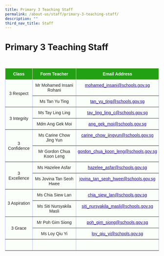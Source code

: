 ```yaml
---
title: Primary 3 Teaching Staff
permalink: /about-us/staff/primary-3-teaching-staff/
description: ""
third_nav_title: Staff
---
```

Primary 3 Teaching Staff
========================

<br>

<style type="text/css">
.tg  {border-collapse:collapse;border-color:#aabcfe;border-spacing:0;}
.tg td{background-color:#e8edff;border-color:#aabcfe;border-style:solid;border-width:1px;color:#669;
  font-family:Arial, sans-serif;font-size:14px;overflow:hidden;padding:10px 5px;word-break:normal;}
.tg th{background-color:#b9c9fe;border-color:#aabcfe;border-style:solid;border-width:1px;color:#039;
  font-family:Arial, sans-serif;font-size:14px;font-weight:normal;overflow:hidden;padding:10px 5px;word-break:normal;}
.tg .tg-g24l{background-color:#FBFFFA;border-color:inherit;color:#21088A;font-weight:bold;text-align:center;
  text-decoration:underline;vertical-align:top}
.tg .tg-ug26{background-color:#FBFFFA;border-color:inherit;color:#222;text-align:center;vertical-align:middle}
.tg .tg-ehgc{background-color:#22A114;border-color:#ffccc9;color:#FBFFFA;font-weight:bold;text-align:center;vertical-align:top}
.tg .tg-djmn{background-color:#FBFFFA;border-color:inherit;color:#222;text-align:center;vertical-align:middle}
.tg .tg-33ww{background-color:#FBFFFA;border-color:inherit;color:#21088A;font-weight:bold;text-align:center;
  text-decoration:underline;vertical-align:top}
</style>
<table class="tg">
<thead>
  <tr>
    <th class="tg-ehgc">Class</th>
    <th class="tg-ehgc">Form Teacher</th>
    <th class="tg-ehgc">Email Address</th>
  </tr>
</thead>
<tbody>
  <tr>
    <td class="tg-djmn" rowspan="2"><span style="color:#222;background-color:#FBFFFA">3 Respect</span></td>
    <td class="tg-djmn"><span style="color:#222;background-color:#FBFFFA">Mr Mohamed Insani Rohani</span><br></td>
    <td class="tg-33ww"><a href="mailto:mohamed_insani@schools.gov.sg"><span style="font-weight:500;text-decoration:underline;color:#21088A">mohamed_insani@schools.gov.sg</span></a><br></td>
  </tr>
  <tr>
    <td class="tg-ug26"><span style="color:#222;background-color:#FBFFFA">Ms Tan Yu Ting</span></td>
    <td class="tg-g24l"><a href="mailto:tan_yu_ting@schools.gov.sg"><span style="font-weight:500;text-decoration:underline;color:#21088A">tan_yu_ting@schools.gov.sg</span></a><br></td>
  </tr>
  <tr>
    <td class="tg-djmn" rowspan="2"><span style="color:#222;background-color:#FBFFFA">3 Integrity</span></td>
    <td class="tg-djmn"><span style="color:#222;background-color:#FBFFFA">Ms Tay Ling Ling</span><br></td>
    <td class="tg-33ww"><a href="mailto:tay_ling_ling_c@schools.gov.sg"><span style="font-weight:500;text-decoration:underline;color:#21088A">tay_ling_ling_c@schools.gov.sg</span></a><br></td>
  </tr>
  <tr>
    <td class="tg-ug26"><span style="color:#222;background-color:#FBFFFA">Mdm Ang Gek Moi</span><br></td>
    <td class="tg-g24l"><a href="mailto:ang_gek_moi@schools.gov.sg"><span style="font-weight:500;text-decoration:underline;color:#21088A">ang_gek_moi@schools.gov.sg</span></a><br></td>
  </tr>
  <tr>
    <td class="tg-djmn" rowspan="2"><span style="color:#222;background-color:#FBFFFA">3 Confidence</span></td>
    <td class="tg-djmn"><span style="color:#222;background-color:#FBFFFA">Ms Carine Chow Jing Yun</span><br></td>
    <td class="tg-33ww"><a href="mailto:carine_chow_jingyun@schools.gov.sg"><span style="font-weight:500;text-decoration:underline;color:#21088A">carine_chow_jingyun@schools.gov.sg</span></a></td>
  </tr>
  <tr>
    <td class="tg-ug26"><span style="color:#222;background-color:#FBFFFA">Mr Gordon Chua Koon Leng</span><br></td>
    <td class="tg-g24l"><a href="mailto:gordon_chua_koon_leng@schools.gov.sg"><span style="font-weight:500;text-decoration:underline;color:#21088A">gordon_chua_koon_leng@schools.gov.sg</span></a><br></td>
  </tr>
  <tr>
    <td class="tg-djmn" rowspan="2"><span style="color:#222;background-color:#FBFFFA">3 Excellence</span></td>
    <td class="tg-djmn"><span style="color:#222;background-color:#FBFFFA">Ms Hazelee Asfar</span><br></td>
    <td class="tg-33ww"><a href="mailto:hazelee_asfar@schools.gov.sg"><span style="font-weight:500;text-decoration:underline;color:#21088A">hazelee_asfar@schools.gov.sg</span></a><br></td>
  </tr>
  <tr>
    <td class="tg-ug26"><span style="color:#222;background-color:#FBFFFA">Ms Jovina Tan Seoh Hwee</span><br></td>
    <td class="tg-g24l"><a href="mailto:jovina_tan_seoh_hwee@schools.gov.sg"><span style="font-weight:500;text-decoration:underline;color:#21088A">jovina_tan_seoh_hwee@schools.gov.sg</span></a><br></td>
  </tr>
  <tr>
    <td class="tg-djmn" rowspan="2"><span style="color:#222;background-color:#FBFFFA">3 Aspiration</span></td>
    <td class="tg-djmn"><span style="color:#222;background-color:#FBFFFA">Ms Chia Siew Lan</span><br></td>
    <td class="tg-33ww"><a href="mailto:chia_siew_lan@schools.gov.sg"><span style="font-weight:500;text-decoration:underline;color:#21088A">chia_siew_lan@schools.gov.sg</span></a><br></td>
  </tr>
  <tr>
    <td class="tg-ug26"><span style="color:#222;background-color:#FBFFFA">Ms Siti Nursyakila Masli</span><br></td>
    <td class="tg-g24l"><a href="mailto:siti_nursyakila_masli@schools.gov.sg"><span style="font-weight:500;text-decoration:underline;color:#21088A">siti_nursyakila_masli@schools.gov.sg</span></a><br></td>
  </tr>
  <tr>
    <td class="tg-djmn" rowspan="2"><span style="color:#222;background-color:#FBFFFA">3 Grace</span></td>
    <td class="tg-djmn"><span style="color:#222;background-color:#FBFFFA">Mr Poh Gim Siong</span><br></td>
    <td class="tg-33ww"><a href="mailto:poh_gim_siong@schools.gov.sg"><span style="font-weight:500;text-decoration:underline;color:#21088A">poh_gim_siong@schools.gov.sg</span></a></td>
  </tr>
  <tr>
    <td class="tg-ug26"><span style="color:#222;background-color:#FBFFFA">Ms Loy Qiu Yi</span><br></td>
    <td class="tg-g24l"><a href="mailto:loy_qiu_yi@schools.gov.sg"><span style="font-weight:500;text-decoration:underline;color:#21088A">loy_qiu_yi@schools.gov.sg</span></a></td>
  </tr>
	<tr>
    <td class="tg-djmn"><span style="color:#222;background-color:#FBFFFA"></span></td>
    <td class="tg-djmn"><span style="color:#222;background-color:#FBFFFA"></span><br></td>
    <td class="tg-33ww"></td>
  </tr>
</tbody>
</table>